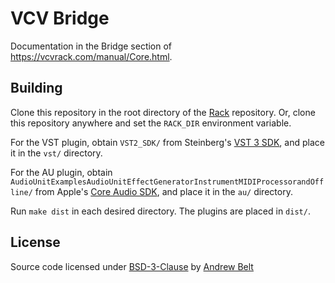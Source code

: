 # VCV Bridge

Documentation in the Bridge section of https://vcvrack.com/manual/Core.html.

## Building

Clone this repository in the root directory of the [Rack](https://github.com/VCVRack/Rack) repository. Or, clone this repository anywhere and set the `RACK_DIR` environment variable.

For the VST plugin, obtain `VST2_SDK/` from Steinberg's [VST 3 SDK](https://www.steinberg.net/en/company/developers.html), and place it in the `vst/` directory.

For the AU plugin, obtain `AudioUnitExamplesAudioUnitEffectGeneratorInstrumentMIDIProcessorandOffline/` from Apple's [Core Audio SDK](https://developer.apple.com/library/content/documentation/MusicAudio/Conceptual/AudioUnitProgrammingGuide/AQuickTouroftheCoreAudioSDK/AQuickTouroftheCoreAudioSDK.html), and place it in the `au/` directory.

Run `make dist` in each desired directory. The plugins are placed in `dist/`.

## License

Source code licensed under [BSD-3-Clause](LICENSE.txt) by [Andrew Belt](https://andrewbelt.name/)
